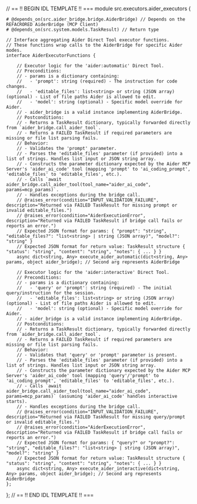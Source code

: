// == !! BEGIN IDL TEMPLATE !! ===
module src.executors.aider_executors {

    # @depends_on(src.aider_bridge.bridge.AiderBridge) // Depends on the REFACRORED AiderBridge (MCP Client)
    # @depends_on(src.system.models.TaskResult) // Return type

    // Interface aggregating Aider Direct Tool executor functions.
    // These functions wrap calls to the AiderBridge for specific Aider modes.
    interface AiderExecutorFunctions {

        // Executor logic for the 'aider:automatic' Direct Tool.
        // Preconditions:
        // - params is a dictionary containing:
        //   - 'prompt': string (required) - The instruction for code changes.
        //   - 'editable_files': list<string> or string (JSON array) (optional) - List of file paths Aider is allowed to edit.
        //   - 'model': string (optional) - Specific model override for Aider.
        // - aider_bridge is a valid instance implementing AiderBridge.
        // Postconditions:
        // - Returns a TaskResult dictionary, typically forwarded directly from `aider_bridge.call_aider_tool`.
        // - Returns a FAILED TaskResult if required parameters are missing or file list parsing fails.
        // Behavior:
        // - Validates the 'prompt' parameter.
        // - Parses the 'editable_files' parameter (if provided) into a list of strings. Handles list input or JSON string array.
        // - Constructs the parameter dictionary expected by the Aider MCP Server's 'aider_ai_code' tool (mapping 'prompt' to 'ai_coding_prompt', 'editable_files' to 'editable_files', etc.).
        // - Calls `await aider_bridge.call_aider_tool(tool_name="aider_ai_code", params=mcp_params)`.
        // - Handles exceptions during the bridge call.
        // @raises_error(condition="INPUT_VALIDATION_FAILURE", description="Returned via FAILED TaskResult for missing prompt or invalid editable_files.")
        // @raises_error(condition="AiderExecutionError", description="Returned via FAILED TaskResult if bridge call fails or reports an error.")
        // Expected JSON format for params: { "prompt": "string", "editable_files?": "list<string> | string (JSON array)", "model?": "string" }
        // Expected JSON format for return value: TaskResult structure { "status": "string", "content": "string", "notes": { ... } }
        async dict<string, Any> execute_aider_automatic(dict<string, Any> params, object aider_bridge); // Second arg represents AiderBridge

        // Executor logic for the 'aider:interactive' Direct Tool.
        // Preconditions:
        // - params is a dictionary containing:
        //   - 'query' or 'prompt': string (required) - The initial query/instruction for the session.
        //   - 'editable_files': list<string> or string (JSON array) (optional) - List of file paths Aider is allowed to edit.
        //   - 'model': string (optional) - Specific model override for Aider.
        // - aider_bridge is a valid instance implementing AiderBridge.
        // Postconditions:
        // - Returns a TaskResult dictionary, typically forwarded directly from `aider_bridge.call_aider_tool`.
        // - Returns a FAILED TaskResult if required parameters are missing or file list parsing fails.
        // Behavior:
        // - Validates that 'query' or 'prompt' parameter is present.
        // - Parses the 'editable_files' parameter (if provided) into a list of strings. Handles list input or JSON string array.
        // - Constructs the parameter dictionary expected by the Aider MCP Server's 'aider_ai_code' tool (mapping 'query'/'prompt' to 'ai_coding_prompt', 'editable_files' to 'editable_files', etc.).
        // - Calls `await aider_bridge.call_aider_tool(tool_name="aider_ai_code", params=mcp_params)` (assuming 'aider_ai_code' handles interactive starts).
        // - Handles exceptions during the bridge call.
        // @raises_error(condition="INPUT_VALIDATION_FAILURE", description="Returned via FAILED TaskResult for missing query/prompt or invalid editable_files.")
        // @raises_error(condition="AiderExecutionError", description="Returned via FAILED TaskResult if bridge call fails or reports an error.")
        // Expected JSON format for params: { "query?" or "prompt?": "string", "editable_files?": "list<string> | string (JSON array)", "model?": "string" }
        // Expected JSON format for return value: TaskResult structure { "status": "string", "content": "string", "notes": { ... } }
        async dict<string, Any> execute_aider_interactive(dict<string, Any> params, object aider_bridge); // Second arg represents AiderBridge
    };
};
// == !! END IDL TEMPLATE !! ===
